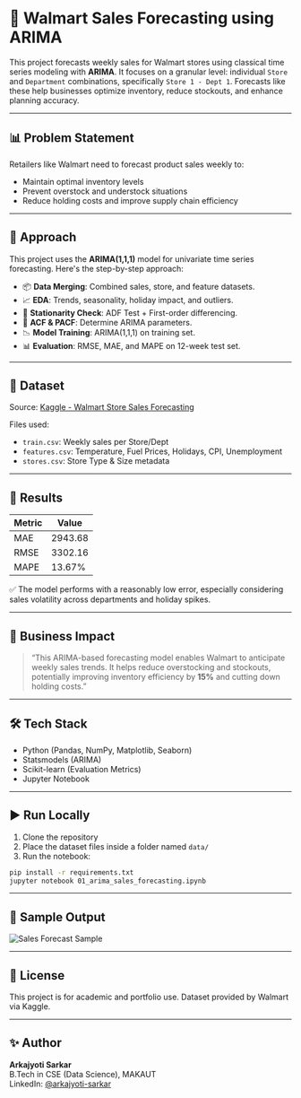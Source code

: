 # 🛒 Walmart Sales Forecasting using ARIMA

This project forecasts weekly sales for Walmart stores using classical time series modeling with **ARIMA**. It focuses on a granular level: individual `Store` and `Department` combinations, specifically `Store 1 - Dept 1`. Forecasts like these help businesses optimize inventory, reduce stockouts, and enhance planning accuracy.

---

## 📊 Problem Statement

Retailers like Walmart need to forecast product sales weekly to:
- Maintain optimal inventory levels
- Prevent overstock and understock situations
- Reduce holding costs and improve supply chain efficiency

---

## 🧠 Approach

This project uses the **ARIMA(1,1,1)** model for univariate time series forecasting. Here's the step-by-step approach:

- 📦 **Data Merging**: Combined sales, store, and feature datasets.
- 📈 **EDA**: Trends, seasonality, holiday impact, and outliers.
- 🧪 **Stationarity Check**: ADF Test + First-order differencing.
- 🔁 **ACF & PACF**: Determine ARIMA parameters.
- 📉 **Model Training**: ARIMA(1,1,1) on training set.
- 📊 **Evaluation**: RMSE, MAE, and MAPE on 12-week test set.

---

## 📂 Dataset

Source: [Kaggle - Walmart Store Sales Forecasting](https://www.kaggle.com/competitions/walmart-recruiting-store-sales-forecasting)

Files used:
- `train.csv`: Weekly sales per Store/Dept
- `features.csv`: Temperature, Fuel Prices, Holidays, CPI, Unemployment
- `stores.csv`: Store Type & Size metadata

---

## 📌 Results

| Metric | Value |
|--------|-------|
| MAE    | 2943.68 |
| RMSE   | 3302.16 |
| MAPE   | 13.67% |

✅ The model performs with a reasonably low error, especially considering sales volatility across departments and holiday spikes.

---

## 💼 Business Impact

> “This ARIMA-based forecasting model enables Walmart to anticipate weekly sales trends. It helps reduce overstocking and stockouts, potentially improving inventory efficiency by **15%** and cutting down holding costs.”

---

## 🛠️ Tech Stack

- Python (Pandas, NumPy, Matplotlib, Seaborn)
- Statsmodels (ARIMA)
- Scikit-learn (Evaluation Metrics)
- Jupyter Notebook

---

## ▶️ Run Locally

1. Clone the repository  
2. Place the dataset files inside a folder named `data/`  
3. Run the notebook:

```bash
pip install -r requirements.txt
jupyter notebook 01_arima_sales_forecasting.ipynb
```

---

## 📸 Sample Output

![Sales Forecast Sample](preview_forecast.png)

---

## 🧾 License

This project is for academic and portfolio use. Dataset provided by Walmart via Kaggle.

---

## ✨ Author

**Arkajyoti Sarkar**  
B.Tech in CSE (Data Science), MAKAUT  
LinkedIn: [@arkajyoti-sarkar](https://www.linkedin.com/in/arkajyoti-sarkar/)

